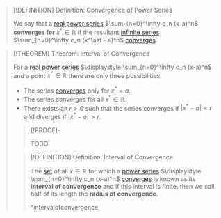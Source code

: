>[!DEFINITION] Definition: Convergence of Power Series
>
>We say that a [real power series](Real%20Power%20Series.md) $\sum_{n=0}^\infty c_n (x-a)^n$ **converges for** $x^\ast \in \mathbb{R}$ if the resultant [infinite series](../Infinite%20Series.md) $\sum_{n=0}^\infty c_n (x^\ast - a)^n$ [converges](../Convergence%20of%20Infinite%20Series/Convergence%20of%20an%20Infinite%20Series.md).
>

>[!THEOREM] Theorem: Interval of Convergence
>
>For a [real power series](Real%20Power%20Series.md) $\displaystyle \sum_{n=0}^\infty c_n (x-a)^n$ and a point $x^\ast \in \mathbb{R}$ there are only three possibilities:
>- The series [converges](.md) only for $x^\ast = a$.
>- The series converges for all $x^\ast \in \mathbb{R}$.
>- There exists an $r \gt 0$ such that the series converges if $|x^\ast - a| \lt r$ and diverges if $|x^\ast - a| \gt r$.
>
>>[!PROOF]-
>>
>>TODO
>>
>
>>[!DEFINITION] Definition: Interval of Convergence
>>
>>The [set](../../../../../Set%20Theory/Set.md) of all $x \in \mathbb{R}$ for which a [power series](Real%20Power%20Series.md) $\displaystyle \sum_{n=0}^\infty c_n (x-a)^n$ [converges](.md) is known as its **interval of convergence** and if this interval is finite, then we call half of its length the **radius of convergence**.
>>
>>^intervalofconvergence
>>
>